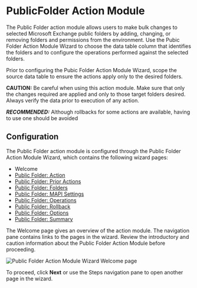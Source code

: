# PublicFolder Action Module

The Public Folder action module allows users to make bulk changes to selected Microsoft Exchange
public folders by adding, changing, or removing folders and permissions from the environment. Use
the Pubic Folder Action Module Wizard to choose the data table column that identifies the folders
and to configure the operations performed against the selected folders.

Prior to configuring the Pubic Folder Action Module Wizard, scope the source data table to ensure
the actions apply only to the desired folders.

**CAUTION:** Be careful when using this action module. Make sure that only the changes required are
applied and only to those target folders desired. Always verify the data prior to execution of any
action.

**_RECOMMENDED:_** Although rollbacks for some actions are available, having to use one should be
avoided

## Configuration

The Public Folder action module is configured through the Public Folder Action Module Wizard, which
contains the following wizard pages:

- Welcome
- [Public Folder: Action](/docs/accessanalyzer/12.0/admin/action/publicfolder/action.md)
- [Public Folder: Prior Actions](/docs/accessanalyzer/12.0/admin/action/publicfolder/prioractions.md)
- [Public Folder: Folders](/docs/accessanalyzer/12.0/admin/action/publicfolder/folders.md)
- [Public Folder: MAPI Settings](/docs/accessanalyzer/12.0/admin/action/publicfolder/mapisettings.md)
- [Public Folder: Operations](/docs/accessanalyzer/12.0/admin/action/publicfolder/operations.md)
- [Public Folder: Rollback](/docs/accessanalyzer/12.0/admin/action/publicfolder/rollback.md)
- [Public Folder: Options](/docs/accessanalyzer/12.0/admin/action/publicfolder/options.md)
- [Public Folder: Summary](/docs/accessanalyzer/12.0/admin/action/publicfolder/summary.md)

The Welcome page gives an overview of the action module. The navigation pane contains links to the
pages in the wizard. Review the introductory and caution information about the Public Folder Action
Module before proceeding.

![Public Folder Action Module Wizard Welcome page](/img/product_docs/accessanalyzer/12.0/admin/action/publicfolder/welcome.webp)

To proceed, click **Next** or use the Steps navigation pane to open another page in the wizard.
